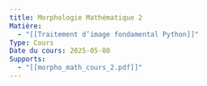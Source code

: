 ```yaml
---
title: Morphologie Mathématique 2
Matière:
  - "[[Traitement d’image fondamental Python]]"
Type: Cours
Date du cours: 2025-05-08
Supports:
  - "[[morpho_math_cours_2.pdf]]"
---
```

